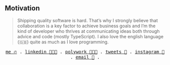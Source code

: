 ## Motivation

> Shipping quality software is hard. That’s why I strongly believe that collaboration is a key factor to achieve business goals and I’m the kind of developer who thrives at communicating ideas both through advice and code (mostly TypeScript). I also love the english language (🇬🇧) quite as much as I love programming.

<p align="center">
  <samp>
    <a href="https://juanzitelli.dev">me 🔥</a> .
    <a href="https://www.linkedin.com/in/juanzitelli/">linkedin 👨🏻‍🏭</a> .
    <a href="https://www.polywork.com/juanzitelli">polywork 👨🏻‍🔬</a> .
    <a href="https://twitter.com/juanzitelli">tweets 🦉</a> .
    <a href="https://instagram.com/juanzitelli">instagram 📸</a> .
    <a href="mailto:juanzitelli7@gmail.com">email 📧</a> .
  </samp>
</p>
